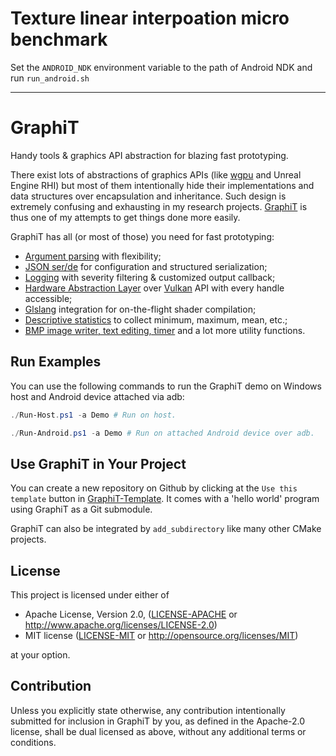 # Texture linear interpoation micro benchmark

Set the `ANDROID_NDK` environment variable to the path of Android NDK and run `run_android.sh`

-----------------------
# GraphiT

Handy tools & graphics API abstraction for blazing fast prototyping.

There exist lots of abstractions of graphics APIs (like [wgpu](https://github.com/gfx-rs/wgpu) and Unreal Engine RHI) but most of them intentionally hide their implementations and data structures over encapsulation and inheritance. Such design is extremely confusing and exhausting in my research projects. [GraphiT](https://github.com/PENGUINLIONG/graphi-t) is thus one of my attempts to get things done more easily.

GraphiT has all (or most of those) you need for fast prototyping:

- [Argument parsing](https://github.com/PENGUINLIONG/graphi-t/blob/main/include/gft/args.hpp) with flexibility;
- [JSON ser/de](https://github.com/PENGUINLIONG/graphi-t/blob/main/include/gft/json.hpp) for configuration and structured serialization;
- [Logging](https://github.com/PENGUINLIONG/graphi-t/blob/main/include/gft/json.hpp) with severity filtering & customized output callback;
- [Hardware Abstraction Layer](https://github.com/PENGUINLIONG/graphi-t/blob/main/include/gft/hal/hal.hpp) over [Vulkan](https://github.com/PENGUINLIONG/graphi-t/blob/main/include/gft/vk.hpp) API with every handle accessible;
- [Glslang](https://github.com/PENGUINLIONG/graphi-t/blob/main/include/gft/glslang.hpp) integration for on-the-flight shader compilation;
- [Descriptive statistics](https://github.com/PENGUINLIONG/graphi-t/blob/main/include/gft/stats.hpp) to collect minimum, maximum, mean, etc.;
- [BMP image writer, text editing, timer](https://github.com/PENGUINLIONG/graphi-t/blob/main/include/gft/util.hpp) and a lot more utility functions.

## Run Examples

You can use the following commands to run the GraphiT demo on Windows host and Android device attached via adb:
```powershell
./Run-Host.ps1 -a Demo # Run on host.

./Run-Android.ps1 -a Demo # Run on attached Android device over adb.
```

## Use GraphiT in Your Project

You can create a new repository on Github by clicking at the `Use this template` button in [GraphiT-Template](https://github.com/PENGUINLIONG/GraphiT-Template). It comes with a 'hello world' program using GraphiT as a Git submodule.

GraphiT can also be integrated by `add_subdirectory` like many other CMake projects.

## License

This project is licensed under either of

* Apache License, Version 2.0, ([LICENSE-APACHE](LICENSE-APACHE) or http://www.apache.org/licenses/LICENSE-2.0)
* MIT license ([LICENSE-MIT](LICENSE-MIT) or http://opensource.org/licenses/MIT)

at your option.

## Contribution

Unless you explicitly state otherwise, any contribution intentionally submitted for inclusion in GraphiT by you, as defined in the Apache-2.0 license, shall be dual licensed as above, without any additional terms or conditions.
